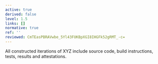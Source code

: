 ```yaml
---
active: true
derived: false
level: 1.5
links: []
normative: true
ref: ''
reviewed: CmTEasPBRAVwbe_5Yl43FUKBpXGI8IHGFk52gRMT_-c=
---
```


All constructed iterations of XYZ include source code, build instructions,
tests, results and attestations.
